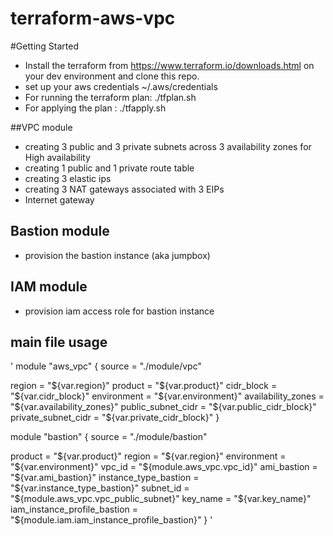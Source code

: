 # terraform-aws-vpc

#Getting Started

- Install the terraform from https://www.terraform.io/downloads.html on your dev environment and clone this repo.
- set up your aws credentials ~/.aws/credentials
- For running the terraform plan: ./tfplan.sh
- For applying the plan         : ./tfapply.sh


##VPC module

- creating 3 public and 3 private subnets across 3 availability zones for High availability
- creating 1 public and 1 private route table
- creating 3 elastic ips
- creating 3 NAT gateways associated with 3 EIPs
- Internet gateway

## Bastion module

- provision the bastion instance (aka jumpbox)

## IAM module

- provision iam access role for bastion instance

## main file usage

'
module "aws_vpc" {
  source = "./module/vpc"

  region              = "${var.region}"
  product             = "${var.product}"
  cidr_block          = "${var.cidr_block}"
  environment         = "${var.environment}"
  availability_zones  = "${var.availability_zones}"
  public_subnet_cidr  = "${var.public_cidr_block}"
  private_subnet_cidr = "${var.private_cidr_block}"
}

module "bastion" {
  source = "./module/bastion"

  product                      = "${var.product}"
  region                       = "${var.region}"
  environment                  = "${var.environment}"
  vpc_id                       = "${module.aws_vpc.vpc_id}"
  ami_bastion                  = "${var.ami_bastion}"
  instance_type_bastion        = "${var.instance_type_bastion}"
  subnet_id                    = "${module.aws_vpc.vpc_public_subnet}"
  key_name                     = "${var.key_name}"
  iam_instance_profile_bastion = "${module.iam.iam_instance_profile_bastion}"
}
'
